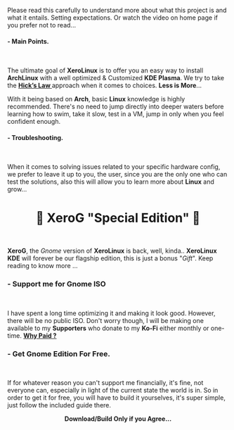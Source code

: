 Please read this carefully to understand more about what this project is and what it entails. Setting expectations. Or watch the video on home page if you prefer not to read...

#### - Main Points.

<br />

The ultimate goal of **XeroLinux** is to offer you an easy way to install **ArchLinux** with a well optimized & Customized **KDE Plasma**. We try to take the **<a href="https://www.interaction-design.org/literature/article/hick-s-law-making-the-choice-easier-for-users" target="_blank" rel="noreferrer"> Hick’s Law </a>** approach when it comes to choices. **Less is More**...
<br />

With it being based on **Arch**, basic **Linux** knowledge is highly recommended. There's no need to jump directly into deeper waters before learning how to swim, take it slow, test in a VM, jump in only when you feel confident enough.
<br />

#### - Troubleshooting.

<br />

When it comes to solving issues related to your specific hardware config, we prefer to leave it up to you, the user, since you are the only one who can test the solutions, also this will allow you to learn more about **Linux** and grow...

# <center>🎉 XeroG "Special Edition" 🎉</center>
<br />

**XeroG**, the *Gnome* version of **XeroLinux** is back, well, kinda.. **XeroLinux KDE** will forever be our flagship edition, this is just a bonus "*Gift*". Keep reading to know more ...
<br />

### - Support me for Gnome ISO
<br />

I have spent a long time optimizing it and making it look good. However, there will be no public ISO. Don't worry though, I will be making one available to my **Supporters** who donate to my **Ko-Fi** either monthly or one-time. <a href="https://github.com/xerolinux/xero_g_iso/blob/main/support.md" target="_blank" rel="noreferrer"> **Why Paid ?** </a><br />

### - Get Gnome Edition For Free.
<br />

If for whatever reason you can't support me financially, it's fine, not everyone can, especially in light of the current state the world is in. So in order to get it for free, you will have to build it yourselves, it's super simple, just follow the included guide there.

**<center>Download/Build Only if you Agree...</center>**
